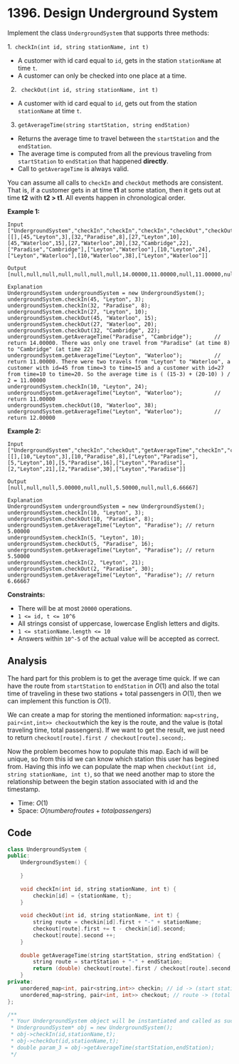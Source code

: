 # 1396. Design Underground System

Implement the class `UndergroundSystem` that supports three methods:

1.` checkIn(int id, string stationName, int t)`

- A customer with id card equal to `id`, gets in the station `stationName` at time `t`.
- A customer can only be checked into one place at a time.

2. ` checkOut(int id, string stationName, int t)`

- A customer with id card equal to `id`, gets out from the station `stationName` at time `t`.

3. `getAverageTime(string startStation, string endStation)` 

- Returns the average time to travel between the `startStation` and the `endStation`.
- The average time is computed from all the previous traveling from `startStation` to `endStation` that happened **directly**.
- Call to `getAverageTime` is always valid.

You can assume all calls to `checkIn` and `checkOut` methods are consistent. That is, if a customer gets in at time **t1** at some station, then it gets out at time **t2** with **t2 > t1**. All events happen in chronological order.

 

**Example 1:**

```
Input
["UndergroundSystem","checkIn","checkIn","checkIn","checkOut","checkOut","checkOut","getAverageTime","getAverageTime","checkIn","getAverageTime","checkOut","getAverageTime"]
[[],[45,"Leyton",3],[32,"Paradise",8],[27,"Leyton",10],[45,"Waterloo",15],[27,"Waterloo",20],[32,"Cambridge",22],["Paradise","Cambridge"],["Leyton","Waterloo"],[10,"Leyton",24],["Leyton","Waterloo"],[10,"Waterloo",38],["Leyton","Waterloo"]]

Output
[null,null,null,null,null,null,null,14.00000,11.00000,null,11.00000,null,12.00000]

Explanation
UndergroundSystem undergroundSystem = new UndergroundSystem();
undergroundSystem.checkIn(45, "Leyton", 3);
undergroundSystem.checkIn(32, "Paradise", 8);
undergroundSystem.checkIn(27, "Leyton", 10);
undergroundSystem.checkOut(45, "Waterloo", 15);
undergroundSystem.checkOut(27, "Waterloo", 20);
undergroundSystem.checkOut(32, "Cambridge", 22);
undergroundSystem.getAverageTime("Paradise", "Cambridge");       // return 14.00000. There was only one travel from "Paradise" (at time 8) to "Cambridge" (at time 22)
undergroundSystem.getAverageTime("Leyton", "Waterloo");          // return 11.00000. There were two travels from "Leyton" to "Waterloo", a customer with id=45 from time=3 to time=15 and a customer with id=27 from time=10 to time=20. So the average time is ( (15-3) + (20-10) ) / 2 = 11.00000
undergroundSystem.checkIn(10, "Leyton", 24);
undergroundSystem.getAverageTime("Leyton", "Waterloo");          // return 11.00000
undergroundSystem.checkOut(10, "Waterloo", 38);
undergroundSystem.getAverageTime("Leyton", "Waterloo");          // return 12.00000
```

**Example 2:**

```
Input
["UndergroundSystem","checkIn","checkOut","getAverageTime","checkIn","checkOut","getAverageTime","checkIn","checkOut","getAverageTime"]
[[],[10,"Leyton",3],[10,"Paradise",8],["Leyton","Paradise"],[5,"Leyton",10],[5,"Paradise",16],["Leyton","Paradise"],[2,"Leyton",21],[2,"Paradise",30],["Leyton","Paradise"]]

Output
[null,null,null,5.00000,null,null,5.50000,null,null,6.66667]

Explanation
UndergroundSystem undergroundSystem = new UndergroundSystem();
undergroundSystem.checkIn(10, "Leyton", 3);
undergroundSystem.checkOut(10, "Paradise", 8);
undergroundSystem.getAverageTime("Leyton", "Paradise"); // return 5.00000
undergroundSystem.checkIn(5, "Leyton", 10);
undergroundSystem.checkOut(5, "Paradise", 16);
undergroundSystem.getAverageTime("Leyton", "Paradise"); // return 5.50000
undergroundSystem.checkIn(2, "Leyton", 21);
undergroundSystem.checkOut(2, "Paradise", 30);
undergroundSystem.getAverageTime("Leyton", "Paradise"); // return 6.66667
```

 

**Constraints:**

- There will be at most `20000` operations.
- `1 <= id, t <= 10^6`
- All strings consist of uppercase, lowercase English letters and digits.
- `1 <= stationName.length <= 10`
- Answers within `10^-5` of the actual value will be accepted as correct.

## Analysis

The hard part for this problem is to get the average time quick. If we can have the route from `startStation` to `endStation` in $O(1)$ and also the total time of traveling in these two stations + total passengers in $O(1)$, then we can implement this function is $O(1)$.



We can create a map for storing the mentioned information: `map<string, pair<int,int>> checkout`which the key is the route, and the value is (total traveling time, total passengers). If we want to get the result, we just need to return `checkout[route].first / checkout[route].second;`. 



Now the problem becomes how to populate this map. Each id will be unique, so from this id we can know which station this user has begined from. Having this info we can populate the map when `checkOut(int id, string stationName, int t)`, so that we need another map to store the relationship between the begin station associated with id and the timestamp.



* Time: $O(1)$
* Space: $O(number of routes + total passengers)$

## Code

```c++
class UndergroundSystem {
public:
    UndergroundSystem() {
        
    }
    
    void checkIn(int id, string stationName, int t) {
        checkin[id] = {stationName, t};
    }
    
    void checkOut(int id, string stationName, int t) {
        string route = checkin[id].first + "-" + stationName;
        checkout[route].first += t - checkin[id].second;
        checkout[route].second ++;
    }
    
    double getAverageTime(string startStation, string endStation) {
        string route = startStation + "-" + endStation;
        return (double) checkout[route].first / checkout[route].second;
    }
private:
    unordered_map<int, pair<string,int>> checkin; // id -> (start station, checkin time)
    unordered_map<string, pair<int, int>> checkout; // route -> (total time, cnt)
};

/**
 * Your UndergroundSystem object will be instantiated and called as such:
 * UndergroundSystem* obj = new UndergroundSystem();
 * obj->checkIn(id,stationName,t);
 * obj->checkOut(id,stationName,t);
 * double param_3 = obj->getAverageTime(startStation,endStation);
 */
```

